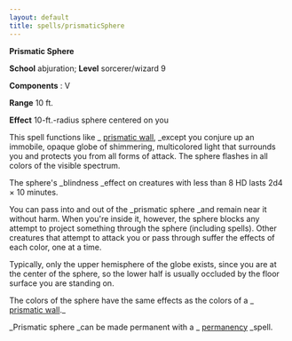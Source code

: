 ```yaml
---
layout: default
title: spells/prismaticSphere
---
```

 **Prismatic Sphere**

**School** abjuration; **Level** sorcerer/wizard 9

**Components** : V

**Range** 10 ft.

**Effect** 10-ft.-radius sphere centered on you

This spell functions like _ [prismatic wall](prismaticWall#_prismatic-wall), _except you conjure up an immobile, opaque globe of shimmering, multicolored light that surrounds you and protects you from all forms of attack. The sphere flashes in all colors of the visible spectrum.

The sphere's _blindness _effect on creatures with less than 8 HD lasts 2d4 × 10 minutes.

You can pass into and out of the _prismatic sphere _and remain near it without harm. When you're inside it, however, the sphere blocks any attempt to project something through the sphere (including spells). Other creatures that attempt to attack you or pass through suffer the effects of each color, one at a time.

Typically, only the upper hemisphere of the globe exists, since you are at the center of the sphere, so the lower half is usually occluded by the floor surface you are standing on.

The colors of the sphere have the same effects as the colors of a _ [prismatic wall](prismaticWall#_prismatic-wall)._

_Prismatic sphere _can be made permanent with a _ [permanency](permanency#_permanency) _spell.

